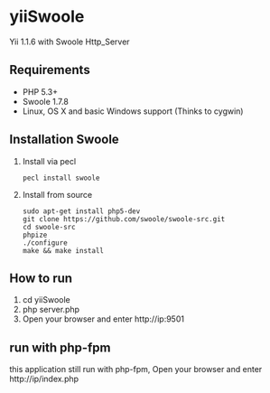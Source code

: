 yiiSwoole
========

Yii 1.1.6 with Swoole Http_Server
## Requirements

* PHP 5.3+
* Swoole 1.7.8
* Linux, OS X and basic Windows support (Thinks to cygwin)

## Installation Swoole

1. Install via pecl
    
    ```
    pecl install swoole
    ```

2. Install from source

    ```
    sudo apt-get install php5-dev
    git clone https://github.com/swoole/swoole-src.git
    cd swoole-src
    phpize
    ./configure
    make && make install
    ```
## How to run
1. cd yiiSwoole
2. php server.php
3. Open your browser and enter http://ip:9501

## run with php-fpm
this application still run with php-fpm,
Open your browser and enter http://ip/index.php